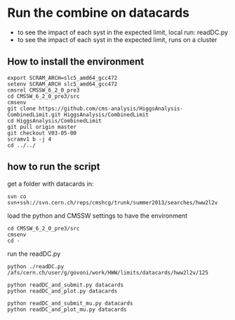 Run the combine on datacards
==============

- to see the impact of each syst in the expected limit, local run: readDC.py
- to see the impact of each syst in the expected limit, runs on a cluster


How to install the environment
--------------

    export SCRAM_ARCH=slc5_amd64_gcc472
    setenv SCRAM_ARCH slc5_amd64_gcc472
    cmsrel CMSSW_6_2_0_pre3
    cd CMSSW_6_2_0_pre3/src
    cmsenv
    git clone https://github.com/cms-analysis/HiggsAnalysis-CombinedLimit.git HiggsAnalysis/CombinedLimit
    cd HiggsAnalysis/CombinedLimit
    git pull origin master
    git checkout V03-05-00
    scramv1 b -j 4
    cd ../../

how to run the script
--------------

get a folder with datacards in:

    svn co svn+ssh://svn.cern.ch/reps/cmshcg/trunk/summer2013/searches/hww2l2v

load the python and CMSSW settings to have the environment

    cd CMSSW_6_2_0_pre3/src
    cmsenv
    cd -

run the readDC.py

    python ./readDC.py /afs/cern.ch/user/g/govoni/work/HWW/limits/datacards/hww2l2v/125

    python readDC_and_submit.py datacards
    python readDC_and_plot.py datacards

    python readDC_and_submit_mu.py datacards
    python readDC_and_plot_mu.py datacards


